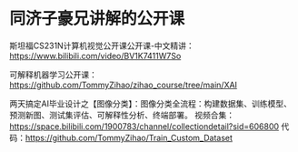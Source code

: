 # 同济子豪兄讲解的公开课

斯坦福CS231N计算机视觉公开课公开课-中文精讲：https://www.bilibili.com/video/BV1K7411W7So

可解释机器学习公开课：https://github.com/TommyZihao/zihao_course/tree/main/XAI

两天搞定AI毕业设计之【图像分类】：图像分类全流程：构建数据集、训练模型、预测新图、测试集评估、可解释性分析、终端部署。
视频合集：https://space.bilibili.com/1900783/channel/collectiondetail?sid=606800
代码：https://github.com/TommyZihao/Train_Custom_Dataset
